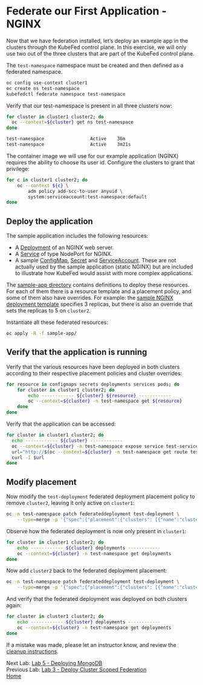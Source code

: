 <a id="markdown-example-application" name="example-application"></a>
# Federate our First Application - NGINX

Now that we have federation installed, let’s deploy an example app in the
clusters through the KubeFed control plane. In this exercise, we will only use two out of the three clusters that are part of the KubeFed control plane.

The `test-namespace` namespace must be created and then defined as a federated namespace.
~~~sh
oc config use-context cluster1
oc create ns test-namespace
kubefedctl federate namespace test-namespace
~~~

Verify that our test-namespace is present in all three clusters now:

~~~sh
for cluster in cluster1 cluster2; do
  oc --context=${cluster} get ns test-namespace
done

test-namespace                 Active    36m
test-namespace                 Active    3m21s
~~~

The container image we will use for our example application (NGINX) requires the
ability to choose its user id. Configure the clusters to grant that privilege:

~~~sh
for c in cluster1 cluster2; do
    oc --context ${c} \
        adm policy add-scc-to-user anyuid \
        system:serviceaccount:test-namespace:default
done
~~~

<a id="markdown-deploy-the-application" name="deploy-the-application"></a>
## Deploy the application

The sample application includes the following resources:

-   A [Deployment](https://kubernetes.io/docs/concepts/workloads/controllers/deployment/) of an NGINX web server.
-   A [Service](https://kubernetes.io/docs/concepts/services-networking/service/) of type NodePort for NGINX.
-   A sample [ConfigMap](https://kubernetes.io/docs/tasks/configure-pod-container/configure-pod-configmap/), [Secret](https://kubernetes.io/docs/concepts/configuration/secret/) and [ServiceAccount](https://kubernetes.io/docs/tasks/configure-pod-container/configure-service-account/). These are not actually used by
    the sample application (static NGINX) but are included to illustrate how
    KubeFed would assist with more complex applications.

The [sample-app directory](./sample-app) contains definitions to deploy these resources. For each of them there is a resource template and a placement policy, and some of
them also have overrides. For example: the [sample NGINX deployment template](./sample-app/federateddeployment.yaml)
specifies 3 replicas, but there is also an override that sets the replicas to 5
on `cluster2`.

Instantiate all these federated resources:

~~~sh
oc apply -R -f sample-app/
~~~

<a id="markdown-verify-that-the-application-is-running" name="verify-that-the-application-is-running"></a>
## Verify that the application is running

Verify that the various resources have been deployed in both clusters according
to their respective placement policies and cluster overrides:

~~~sh
for resource in configmaps secrets deployments services pods; do
    for cluster in cluster1 cluster2; do
        echo ------------ ${cluster} ${resource} ------------
        oc --context=${cluster} -n test-namespace get ${resource}
    done
done
~~~

Verify that the application can be accessed:

~~~sh
for cluster in cluster1 cluster2; do
  echo ------------ ${cluster} ------------
  oc --context=${cluster} -n test-namespace expose service test-service
  url="http://$(oc --context=${cluster} -n test-namespace get route test-service -o jsonpath='{.spec.host}')"
  curl -I $url
done
~~~

<a id="markdown-modify-placement" name="modify-placement"></a>
## Modify placement

Now modify the `test-deployment` federated deployment placement policy to remove `cluster2`, leaving it
only active on `cluster1`:

~~~sh
oc -n test-namespace patch federateddeployment test-deployment \
    --type=merge -p '{"spec":{"placement":{"clusters": [{"name":"cluster1"}]}}}'
~~~

Observe how the federated deployment is now only present in `cluster1`:

~~~sh
for cluster in cluster1 cluster2; do
    echo ------------ ${cluster} deployments ------------
    oc --context=${cluster} -n test-namespace get deployments
done
~~~

Now add `cluster2` back to the federated deployment placement:

~~~sh
oc -n test-namespace patch federateddeployment test-deployment \
    --type=merge -p '{"spec":{"placement":{"clusters": [{"name":"cluster1"}, {"name":"cluster2"}]}}}'
~~~

And verify that the federated deployment was deployed on both clusters again:

~~~sh
for cluster in cluster1 cluster2; do
    echo ------------ ${cluster} deployments ------------
    oc --context=${cluster} -n test-namespace get deployments
done
~~~

If a mistake was made, please let an instructor know, and review the [cleanup instructions](./cleanup-instructions.md).

Next Lab: [Lab 5 - Deploying MongoDB](./5.md)<br>
Previous Lab: [Lab 3 - Deploy Cluster Scoped Federation](./3.md)<br>
[Home](../README.md)
